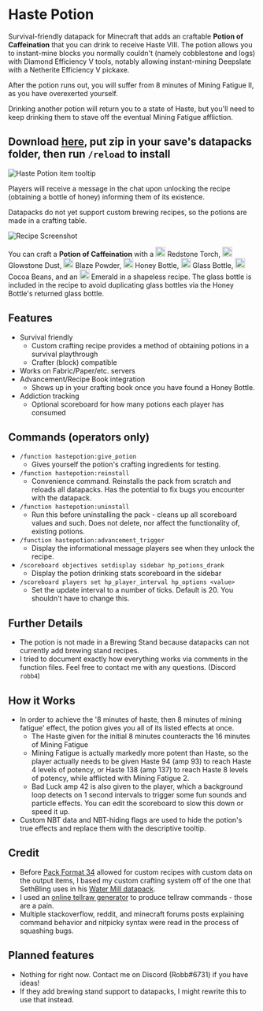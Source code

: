 # Haste Potion

Survival-friendly datapack for Minecraft that adds an craftable
**Potion of Caffeination** that you can drink to receive Haste VIII.
The potion allows you to instant-mine blocks you normally couldn't
(namely cobblestone and logs) with Diamond Efficiency V tools,
notably allowing instant-mining Deepslate with a Netherite Efficiency V pickaxe.

After the potion runs out, you will suffer from 8 minutes of Mining Fatigue II,
as you have overexerted yourself.

<!-- Like any addictive substance worth its salt, -->
Drinking another potion will return you to a state of Haste,
but you'll need to keep drinking them to stave off the eventual Mining Fatigue affliction.

## Download [here](https://github.com/budak7273/HastePotion/releases), put zip in your save's datapacks folder, then run `/reload` to install

![Haste Potion item tooltip](https://i.imgur.com/FKo5LXo.png)

Players will receive a message in the chat upon unlocking the recipe
(obtaining a bottle of honey) informing them of its existence.

Datapacks do not yet support custom brewing recipes, so the potions are made in a crafting table.

![Recipe Screenshot](https://i.imgur.com/vonzuOS.png)

You can craft a **Potion of Caffeination** with a
<img src="https://static.wikia.nocookie.net/minecraft_gamepedia/images/9/9b/Redstone_Torch_BE3.png/revision/latest/scale-to-width-down/150?cb=20200320184251" alt="Icon" width="20"/>
Redstone Torch,
<img src="https://static.wikia.nocookie.net/minecraft_gamepedia/images/2/25/Glowstone_Dust_JE2_BE2.png/revision/latest/scale-to-width-down/160?cb=20190430044519" alt="Icon" width="20"/>
Glowstone Dust,
<img src="https://static.wikia.nocookie.net/minecraft_gamepedia/images/7/7c/Blaze_Powder_JE2_BE1.png/revision/latest/scale-to-width-down/160?cb=20190403182032" alt="Icon" width="20"/>
Blaze Powder,
<img src="https://static.wikia.nocookie.net/minecraft_gamepedia/images/c/c2/Honey_Bottle_JE1_BE2.png/revision/latest/scale-to-width-down/160?cb=20190822170711" alt="Icon" width="20"/>
Honey Bottle,
<img src="https://static.wikia.nocookie.net/minecraft_gamepedia/images/f/fb/Glass_Bottle_JE2_BE2.png/revision/latest/scale-to-width-down/160?cb=20200523234146" alt="Icon" width="20"/>
Glass Bottle,
<img src="https://static.wikia.nocookie.net/minecraft_gamepedia/images/8/85/Cocoa_Beans_JE4_BE3.png/revision/latest?cb=20200127083719" alt="Icon" width="20"/>
Cocoa Beans, and an 
<img src="https://static.wikia.nocookie.net/minecraft_gamepedia/images/2/26/Emerald_JE3_BE3.png/revision/latest/scale-to-width-down/160?cb=20191229174220" alt="Icon" width="20"/>
Emerald in a shapeless recipe.
The glass bottle is included in the recipe to avoid duplicating glass bottles via the Honey Bottle's returned glass bottle.

## Features

* Survival friendly
  * Custom crafting recipe provides a method of obtaining potions in a survival playthrough
  * Crafter (block) compatible
* Works on Fabric/Paper/etc. servers
* Advancement/Recipe Book integration
  * Shows up in your crafting book once you have found a Honey Bottle.
* Addiction tracking
  * Optional scoreboard for how many potions each player has consumed

## Commands (operators only)

* `/function hastepotion:give_potion`
  * Gives yourself the potion's crafting ingredients for testing.
* `/function hastepotion:reinstall`
  * Convenience command. Reinstalls the pack from scratch and reloads all datapacks.
    Has the potential to fix bugs you encounter with the datapack.
* `/function hastepotion:uninstall`
  * Run this before uninstalling the pack - cleans up all scoreboard values and such.
    Does not delete, nor affect the functionality of, existing potions.
* `/function hastepotion:advancement_trigger`
  * Display the informational message players see when they unlock the recipe.
* `/scoreboard objectives setdisplay sidebar hp_potions_drank`
  * Display the potion drinking stats scoreboard in the sidebar
* `/scoreboard players set hp_player_interval hp_options <value>`
  * Set the update interval to a number of ticks. Default is 20. You shouldn't have to change this.

## Further Details

* The potion is not made in a Brewing Stand because datapacks can not currently add brewing stand recipes.
* I tried to document exactly how everything works via comments in the function files.
  Feel free to contact me with any questions. (Discord `robb4`)

## How it Works

* In order to achieve the '8 minutes of haste, then 8 minutes of mining fatigue' effect,
  the potion gives you all of its listed effects at once.
  * The Haste given for the initial 8 minutes counteracts the 16 minutes of Mining Fatigue
  * Mining Fatigue is actually markedly more potent than Haste,
    so the player actually needs to be given Haste 94 (amp 93) to reach Haste 4 levels of potency,
    or Haste 138 (amp 137) to reach Haste 8 levels of potency,
    while afflicted with Mining Fatigue 2.
  * Bad Luck amp 42 is also given to the player,
    which a background loop detects on 1 second intervals
    to trigger some fun sounds and particle effects.
    You can edit the scoreboard to slow this down or speed it up.
* Custom NBT data and NBT-hiding flags are used to hide the potion's true effects
  and replace them with the descriptive tooltip.

## Credit

* Before [Pack Format 34](https://minecraft.wiki/w/Pack_format#List_of_data_pack_formats) allowed for custom recipes with custom data on the output items,
  I based my custom crafting system off of the one that SethBling uses in his [Water Mill datapack](https://www.youtube.com/watch?v=hG-KOFf5GbM).
* I used an [online tellraw generator](https://minecraft.tools/en/tellraw.php) to produce tellraw commands - those are a pain.
* Multiple stackoverflow, reddit, and minecraft forums posts explaining command behavior and nitpicky syntax were read in the process of squashing bugs.

## Planned features

* Nothing for right now. Contact me on Discord (Robb#6731) if you have ideas!
* If they add brewing stand support to datapacks, I might rewrite this to use that instead.
